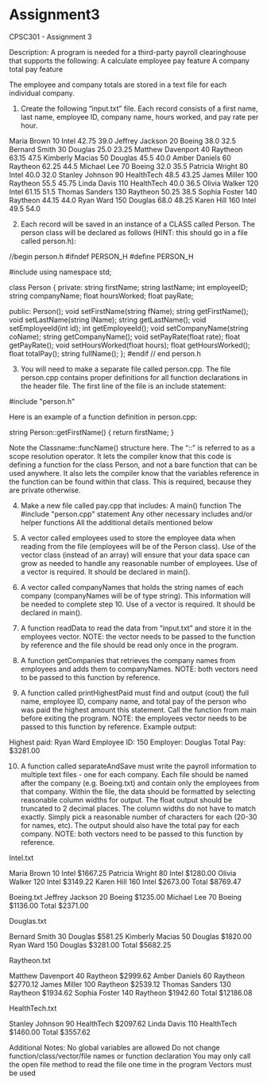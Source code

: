 # Assignment3
CPSC301 - Assignment 3

Description: A program is needed for a third-party payroll clearinghouse that supports the following:
A calculate employee pay feature
A company total pay feature

The employee and company totals are stored in a text file for each individual company.
  
1. Create the following “input.txt” file. Each record consists of a first name, last name, employee ID, company name, hours worked, and pay rate per hour.
 
Maria    Brown      10 Intel      42.75 39.0
Jeffrey  Jackson    20 Boeing     38.0  32.5
Bernard  Smith      30 Douglas    25.0  23.25
Matthew  Davenport  40 Raytheon   63.15 47.5
Kimberly Macias     50 Douglas    45.5  40.0
Amber    Daniels    60 Raytheon   62.25 44.5
Michael  Lee        70 Boeing     32.0  35.5
Patricia Wright     80 Intel      40.0  32.0
Stanley  Johnson    90 HealthTech 48.5  43.25
James    Miller    100 Raytheon   55.5  45.75
Linda    Davis     110 HealthTech 40.0  36.5
Olivia   Walker    120 Intel      61.15 51.5
Thomas   Sanders   130 Raytheon   50.25 38.5
Sophia   Foster    140 Raytheon   44.15 44.0
Ryan     Ward      150 Douglas    68.0  48.25
Karen    Hill      160 Intel      49.5  54.0

2. Each record will be saved in an instance of a CLASS called Person. The person class will be declared as follows (HINT: this should go in a file called person.h):

//begin person.h
#ifndef PERSON_H
#define PERSON_H

#include <string>
using namespace std;

class Person
{
private:
    string firstName;
    string lastName;
    int    employeeID;
    string companyName;
    float  hoursWorked;
    float  payRate;

public:
    Person();
    void   setFirstName(string fName);
    string getFirstName();
    void   setLastName(string lName);
    string getLastName();
    void   setEmployeeId(int id);
    int    getEmployeeId();
    void   setCompanyName(string coName);
    string getCompanyName();
    void   setPayRate(float rate);
    float  getPayRate();
    void   setHoursWorked(float hours);
    float  getHoursWorked();
    float  totalPay();
    string fullName();
};
#endif // end person.h

3. You will need to make a separate file called person.cpp. The file person.cpp contains proper definitions for all function declarations in the header file. The first line of the file is an include statement:

#include "person.h"

Here is an example of a function definition in person.cpp:

string Person::getFirstName() {
    return firstName;
}

Note the <ret type> Classname::funcName() structure here. The “::” is referred to as a scope resolution operator. It lets the compiler know that this code is defining a function for the class Person, and not a bare function that can be used anywhere. It also lets the compiler know that the variables reference in the function can be found within that class. This is required, because they are private otherwise.

4. Make a new file called pay.cpp that includes:
A main() function
The #include "person.cpp" statement
Any other necessary includes and/or helper functions
All the additional details mentioned below

5. A vector called employees used to store the employee data when reading from the file (employees will be of the Person class). Use of the vector class (instead of an array) will ensure that your data space can grow as needed to handle any reasonable number of employees. Use of a vector is required. It should be declared in main().

6. A vector called companyNames that holds the string names of each company (companyNames will be of type string). This information will be needed to complete step 10. Use of a vector is required. It should be declared in main().

7. A function readData to read the data from “input.txt” and store it in the employees vector. NOTE: the vector needs to be passed to the function by reference and the file should be read only once in the program.

8. A function getCompanies that retrieves the company names from employees and adds them to companyNames. NOTE: both vectors need to be passed to this function by reference.

9. A function called printHighestPaid must find and output (cout) the full name, employee ID, company name, and total pay of the person who was paid the highest amount this statement. Call the function from main before exiting the program. NOTE: the employees vector needs to be passed to this function by reference. Example output:

Highest paid: Ryan Ward
Employee ID: 150
Employer: Douglas
Total Pay: $3281.00

10. A function called separateAndSave must write the payroll information to multiple text files - one for each company. Each file should be named after the company (e.g. Boeing.txt) and contain only the employees from that company. Within the file, the data should be formatted by selecting reasonable column widths for output. The float output should be truncated to 2 decimal places. The column widths do not have to match exactly. Simply pick a reasonable number of characters for each (20-30 for names, etc). The output should also have the total pay for each company. NOTE: both vectors need to be passed to this function by reference.


Intel.txt

Maria    Brown   10 Intel $1667.25
Patricia Wright  80 Intel $1280.00
Olivia   Walker 120 Intel $3149.22
Karen    Hill   160 Intel $2673.00
Total $8769.47


Boeing.txt
Jeffrey Jackson 20 Boeing $1235.00
Michael Lee     70 Boeing $1136.00
Total $2371.00


Douglas.txt

Bernard  Smith   30 Douglas $581.25
Kimberly Macias  50 Douglas $1820.00
Ryan     Ward   150 Douglas $3281.00
Total $5682.25


Raytheon.txt

Matthew  Davenport  40 Raytheon $2999.62
Amber    Daniels    60 Raytheon $2770.12
James    Miller    100 Raytheon $2539.12
Thomas   Sanders   130 Raytheon $1934.62
Sophia   Foster    140 Raytheon $1942.60
Total $12186.08


HealthTech.txt

Stanley Johnson  90 HealthTech $2097.62
Linda   Davis   110 HealthTech $1460.00
Total $3557.62


Additional Notes:
No global variables are allowed
Do not change function/class/vector/file names or function declaration
You may only call the open file method to read the file one time in the program
Vectors must be used

